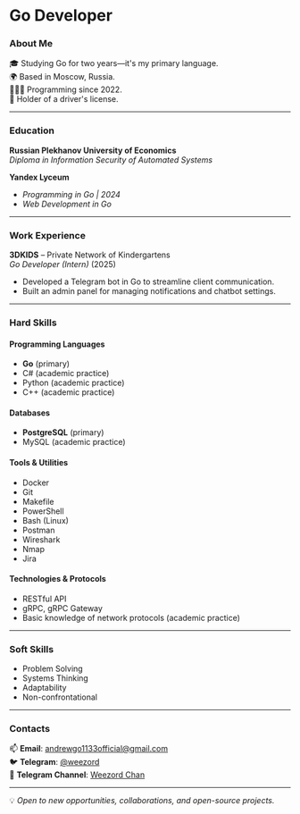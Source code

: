 # Go Developer  

### About Me  
🎓 Studying Go for two years—it's my primary language.  
🌍 Based in Moscow, Russia.  
🧑🏻‍💻 Programming since 2022.  
🚗 Holder of a driver's license.

---

### Education  
**Russian Plekhanov University of Economics**  
*Diploma in Information Security of Automated Systems*  

**Yandex Lyceum**  
- *Programming in Go | 2024*  
- *Web Development in Go*  

---

### Work Experience  
**3DKIDS** – Private Network of Kindergartens  
*Go Developer (Intern)* (2025)  
- Developed a Telegram bot in Go to streamline client communication.  
- Built an admin panel for managing notifications and chatbot settings.  

---

### Hard Skills  

#### Programming Languages  
- **Go** (primary)  
- C# (academic practice)  
- Python (academic practice)  
- C++ (academic practice)  
#### Databases  
- **PostgreSQL** (primary)  
- MySQL (academic practice)  
#### Tools & Utilities  
- Docker  
- Git  
- Makefile  
- PowerShell  
- Bash (Linux)  
- Postman  
- Wireshark  
- Nmap  
- Jira  
#### Technologies & Protocols  
- RESTful API  
- gRPC, gRPC Gateway  
- Basic knowledge of network protocols (academic practice)  

---

### Soft Skills  
- Problem Solving  
- Systems Thinking  
- Adaptability  
- Non-confrontational  

---

### Contacts  
📫 **Email**: [andrewgo1133official@gmail.com](mailto:andrewgo1133official@gmail.com)  
🐦 **Telegram**: [@weezord](https://t.me/weezord)  
📝 **Telegram Channel**: [Weezord Chan](https://t.me/weezord_chan)  

---

💡 *Open to new opportunities, collaborations, and open-source projects.*
